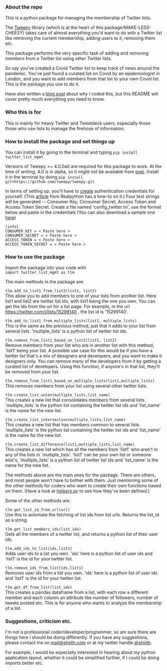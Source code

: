 ### About the repo 

This is a python package for managing the membership of Twitter lists. 

The [Tweepy](https://github.com/tweepy/tweepy) library (which is at the heart of this package/MAKE-LESS-CHEESY) takes care of almost everything you'd want to do with a Twitter list like retrieving the current membership, adding users to it, removing them etc.

This package performs the very specific task of adding and removing members from a Twitter list using *other* Twitter lists.

So say you've created a Covid Twitter list to keep track of news around the pandemic. You've just found a curated list on Covid by an epidemiologist in London, and you want to add members from that list to your own Covid list. This is the package you use to do it.

Have also written a [blog post](http://shijith.com/blog/twitter-list-management/) about why I coded this, but this README will cover pretty much everything you need to know.

### Who this is for

This is mainly for heavy Twitter and Tweetdeck users, especially those those who use lists to manage the firehose of information.

### How to install the package and set things up

You can install it by going to the terminal and typing
`pip install twitter_list_mgmt`

Versions of Tweepy >= 4.0.0a0 are required for this package to work. At the time of writing, 4.0 is in alpha, so it might not be available from [pypi](https://pypi.org/project/tweepy/#history). Install it in the terminal by doing
`pip install git+https://github.com/tweepy/tweepy.git`

In terms of setting up, you'll have to [create](https://developer.twitter.com/) authentication credentials for yourself. (This [article](https://realpython.com/twitter-bot-python-tweepy/) from Realpython has a how-to on it.) Four text strings will be generated -- Consumer Key, Consumer Secret, Access Token and Access Token Secret. Create a file named 'config_twitter.ini', use the format below and paste in the credentials (You can also download a sample one [here](twitter_list_mgmt/config_twitter.ini))

```
[info]
CONSUMER_KEY = < Paste here >
CONSUMER_SECRET = < Paste here >
ACCESS_TOKEN = < Paste here >
ACCESS_TOKEN_SECRET = < Paste here >
```

### How to use the package  
  
Import the package into your code with  
`import twitter_list_mgmt as tlm`

The main methods in the package are:  
  
`tlm.add_to_list1_from_list2(list1, list2)`  
This allow you to add members to one of your lists from another list. Here list1 and list2 are twitter list ids, with list1 being the one you own. You can get the ids from the url for a list page. For example, in the url https://twitter.com/i/lists/15299140 , the list id is '15299140'.

`tlm.add_to_list1_from_multiple_lists(list1, multiple_lists)`  
This is the same as the previous method, just that it adds to your list from several lists. 'multiple_lists' is a python list of twitter list ids.

`tlm.remove_from_list1_based_on_list2(list1, list2)`  
Remove members from your list who are in another list with this method, 'list1' being your list. A possible use case for this would be if you have a twitter list that's a mix of designers and developers, and you want to make it designers only. You can remove many of the developers from it by getting a curated list of developers. Using this function, if anyone's in that list, they'll be removed from your list.

`tlm.remove_from_list1_based_on_multiple_lists(list1,multiple_lists)`  
This removes members from your list using several other twitter lists.

`tlm.create_list_union(multiple_lists,list_name)`  
This creates a new list that consolidates members from several lists. 'multiple_lists' is the python list containing the twitter list ids and 'list_name' is the name for the new list.

`tlm.create_list_intersection(multiple_lists,list_name)`  
This creates a new list that has members common to several lists. 'multiple_lists' is the python list containing the twitter list ids and 'list_name' is the name for the new list.

`tlm.create_list_difference(list1,multiple_lists,list_name)`  
This creates a new list which has all the members from 'list1' who aren't in any of the lists in 'multiple_lists'. 'list1' can be your own list or someone else's, 'multiple_lists' is a python list of twitter list ids and 'list_name' is the name for the new list.

The methods above are the main ones for the package. There are others, and most people won't have to bother with them. Just mentioning some of the other methods for coders who want to create their own functions based on them. (Have a look at [helpers.py](twitter_list_mgmt/helpers.py) to see how they've been defined.)

Some of the other methods are:  
  

`tlm.get_list_id_from_url(url)`  
Use this to automate the fetching of list ids from list urls. Returns the list_id as a string.

`tlm.get_list_members_ids(list_idx)`  
Gets all the members of a twitter list, and returns a python list of their user ids.

`tlm.add_ids_to_list(ids,list1)`  
Adds user ids to a list you own. 'ids' here is a python list of user ids and 'list1' is the id for your twitter list.

`tlm.remove_ids_from_list(ids,list1)`  
Removes user ids from a list you own. 'ids' here is a python list of user ids and 'list1' is the id for your twitter list.

`tlm.get_df_from_list(list_idx)`  
This creates a pandas dataframe from a list, with each row a different member and each column an attribute like number of followers, number of tweets posted etc. This is for anyone who wants to analyze the membership of a list.

### Suggestions, criticism etc.
I'm not a professional coder/developer/programmer, so am sure there are things here I should be doing differently. If you have any suggestions, please contact me on mail@shijith.com or at my twitter handle [@shijith](https://twitter.com/shijith).

For example, I would be especially interested in hearing about my python application layout, whether it could be simplified further, if I could be doing imports better etc.
